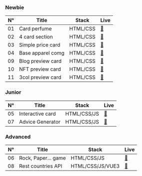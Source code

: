 ### Newbie
| N°  | Title                | Stack        | Live                                      |
|-----|----------------------|--------------|-------------------------------------------|
| 01  | Card perfume          | HTML/CSS     | [🔗](https://dev-roberto-dias.github.io/CHL__FrontEnd/exc_01_newbie/) |
| 02  | 4 card section        | HTML/CSS     | [🔗](https://dev-roberto-dias.github.io/CHL__FrontEnd/exc_02_newbie/) |
| 03  | Simple price card     | HTML/CSS     | [🔗](https://dev-roberto-dias.github.io/CHL__FrontEnd/exc_03_newbie/) |
| 04  | Base apparel comg     | HTML/CSS     | [🔗](https://dev-roberto-dias.github.io/CHL__FrontEnd/exc_04_newbie/) |
| 09  | Blog preview card     | HTML/CSS     | [🔗](https://dev-roberto-dias.github.io/CHL__FrontEnd/exc_09_newbie/) |
| 10  | NFT preview card      | HTML/CSS     | [🔗](https://dev-roberto-dias.github.io/CHL__FrontEnd/exc_10_newbie/) |
| 11  | 3col preview card     | HTML/CSS     | [🔗](https://dev-roberto-dias.github.io/CHL__FrontEnd/exc_11_newbie/) |

### Junior
| N°  | Title                | Stack         | Live                                      |
|-----|----------------------|---------------|-------------------------------------------|
| 05  | Interactive card      | HTML/CSS/JS   | [🔗](https://dev-roberto-dias.github.io/CHL__FrontEnd/exc_05_junior/) |
| 07  | Advice Generator      | HTML/CSS/JS   | [🔗](https://dev-roberto-dias.github.io/CHL__FrontEnd/exc_07_junior/) |

### Advanced
| N°  | Title                | Stack                 | Live                                      |
|-----|----------------------|-----------------------|-------------------------------------------|
| 06  | Rock, Paper... game   | HTML/CSS/JS           | [🔗](https://dev-roberto-dias.github.io/CHL__FrontEnd/exc_06_advanc/) |
| 08  | Rest countries API    | HTML/CSS/JS/VUE3      | [🔗](https://dev-roberto-dias.github.io/CHL__FrontEnd/exc_08_advanc/dist/) |
